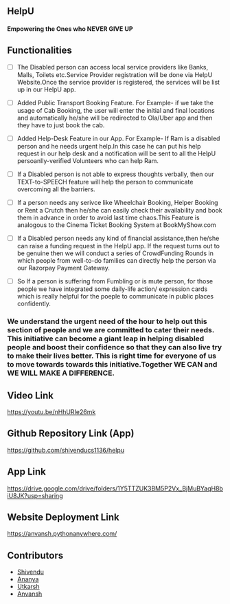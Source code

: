 <p align="left">
	<h2 align="left"> HelpU </h2>
	<h4 align="left"> Empowering the Ones who NEVER GIVE UP <h4>
</p>
	
	
## Functionalities
- [ ] The Disabled person can access local service providers like Banks, Malls, Toilets etc.Service Provider registration will be done via HelpU Website.Once the service provider is registered, the services will be list up in our HelpU app.
- [ ]  Added Public Transport Booking Feature. For Example- if we take the usage of Cab Booking, the user will enter the initial and final locations and automatically he/she will be redirected to Ola/Uber app and then they have to just book the cab.
- [ ] Added Help-Desk Feature in our App. For Example- If Ram is a disabled person and he needs urgent help.In this case he can put his help request in our help desk and a notification will be sent to all the HelpU persoanlly-verified Volunteers who can help Ram.
- [ ] If a Disabled person is not able to express thoughts verbally, then our TEXT-to-SPEECH feature will help the person to communicate overcoming all the barriers.
- [ ]  If a person needs any serivce like Wheelchair Booking, Helper Booking or Rent a Crutch then he/she can easily check their availability and book them in advance in order to avoid last time chaos.This Feature is analogous to the Cinema Ticket Booking System at BookMyShow.com
- [ ] If a Disabled person needs any kind of financial assistance,then he/she can raise a funding request in the HelpU app. If the request turns out to be genuine then we will conduct a series of CrowdFunding Rounds in which people from well-to-do families can directly help the person via our Razorpay Payment Gateway.
- [ ] So If a person is suffering from Fumbling or is mute person, for those people we have integrated some daily-life action/ expression cards which is really helpful for the poeple to communicate in public places confidently.

	
### We understand the urgent need of the hour to help out this section of people and we are committed to cater their needs. This initiative can become a giant leap in helping disabled people and boost their confidence so that they can also live try to make their lives better. This is right time for everyone of us to move towards towards this initiative.Together WE CAN and WE WILL MAKE A DIFFERENCE.

## Video Link

https://youtu.be/nHhURIe26mk


## Github Repository Link (App)

https://github.com/shivenducs1136/helpu

## App Link

https://drive.google.com/drive/folders/1Y5TTZUK3BM5P2Vx_BjMuBYaqH8biU8JK?usp=sharing

## Website Deployment Link

https://anvansh.pythonanywhere.com/
## Contributors
* [Shivendu](https://github.com/shivenducs1136)
* [Ananya](https://github.com/ananyapunia28)
* [Utkarsh](https://github.com/Utkarsh-Arora-007)
* [Anvansh](https://github.com/RyanWalker277)

